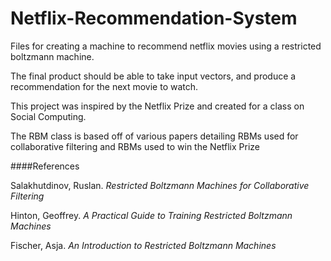 # Netflix-Recommendation-System
Files for creating a machine to recommend netflix movies using a restricted boltzmann machine.

The final product should be able to take input vectors, and produce a recommendation for the next movie to watch.

This project was inspired by the Netflix Prize and created for a class on Social Computing.

The RBM class is based off of various papers detailing RBMs used for collaborative filtering and RBMs used to win the Netflix Prize

####References

Salakhutdinov, Ruslan. *Restricted Boltzmann Machines for Collaborative Filtering*

Hinton, Geoffrey. *A Practical Guide to Training Restricted Boltzmann Machines*

Fischer, Asja. *An Introduction to Restricted Boltzmann Machines*
